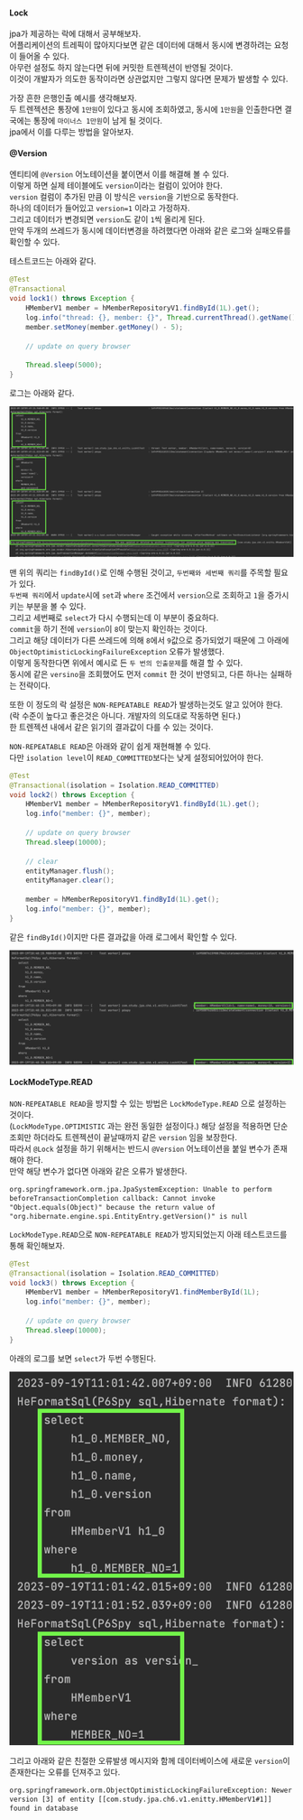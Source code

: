 #### Lock
jpa가 제공하는 락에 대해서 공부해보자.  
어플리케이션의 트레픽이 많아지다보면 같은 데이터에 대해서 동시에 변경하려는 요청이 들어올 수 있다.  
아무런 설정도 하지 않는다면 뒤에 커밋한 트렌젝션이 반영될 것이다.  
이것이 개발자가 의도한 동작이라면 상관없지만 그렇지 않다면 문제가 발생할 수 있다.  

가장 흔한 은행인출 예시를 생각해보자.  
두 트렌젝션은 통장에 `1만원`이 있다고 동시에 조회하였고, 동시에 `1만원`을 인출한다면 결국에는 통장에 `마이너스 1만원`이 남게 될 것이다.  
jpa에서 이를 다루는 방법을 알아보자.  


#### @Version
엔티티에 `@Version` 어노테이션을 붙이면서 이를 해결해 볼 수 있다.  
이렇게 하면 실제 테이블에도 `version`이라는 컬럼이 있어야 한다.  
`version` 컬럼이 추가된 만큼 이 방식은 `version`을 기반으로 동작한다.  
하나의 데이터가 들어있고 `version=1` 이라고 가정하자.  
그리고 데이터가 변경되면 `version`도 같이 `1`씩 올리게 된다.  
만약 두개의 쓰레드가 동시에 데이터변경을 하려했다면 아래와 같은 로그와 실패오류를 확인할 수 있다.  

테스트코드는 아래와 같다.

~~~java
@Test
@Transactional
void lock1() throws Exception {
    HMemberV1 member = hMemberRepositoryV1.findById(1L).get();
    log.info("thread: {}, member: {}", Thread.currentThread().getName(), member);
    member.setMoney(member.getMoney() - 5);

    // update on query browser

    Thread.sleep(5000);
}
~~~

로그는 아래와 같다.

![lock1](img/lock1.png)
 
맨 위의 쿼리는 `findById()`로 인해 수행된 것이고, `두번째와 세번째 쿼리`를 주목할 필요가 있다.    
`두번째 쿼리`에서 `update`시에 `set`과 `where` 조건에서 `version`으로 조회하고 `1`을 증가시키는 부분을 볼 수 있다.  
그리고 세번째로 `select`가 다시 수행되는데 이 부분이 중요하다.  
`commit`을 하기 전에 `version`이 `8`이 맞는지 확인하는 것이다.  
그리고 해당 데이터가 다른 쓰레드에 의해 `8`에서 `9`값으로 증가되었기 때문에 그 아래에 `ObjectOptimisticLockingFailureException` 오류가 발생했다.  
이렇게 동작한다면 위에서 예시로 든 `두 번의 인출문제`를 해결 할 수 있다.  
동시에 같은 `versino`을 조회했어도 먼저 `commit` 한 것이 반영되고, 다른 하나는 실패하는 전략이다.  

또한 이 정도의 락 설정은 `NON-REPEATABLE READ`가 발생하는것도 알고 있어야 한다. (락 수준이 높다고 좋은것은 아니다. 개발자의 의도대로 작동하면 된다.)  
한 트렌젝션 내에서 같은 읽기의 결과값이 다를 수 있는 것이다.  

`NON-REPEATABLE READ`은 아래와 같이 쉽게 재현해볼 수 있다.  
다만 `isolation level`이 `READ_COMMITTED`보다는 낮게 설정되어있어야 한다.  

~~~java
@Test
@Transactional(isolation = Isolation.READ_COMMITTED)
void lock2() throws Exception {
    HMemberV1 member = hMemberRepositoryV1.findById(1L).get();
    log.info("member: {}", member);

    // update on query browser
    Thread.sleep(10000);

    // clear
    entityManager.flush();
    entityManager.clear();

    member = hMemberRepositoryV1.findById(1L).get();
    log.info("member: {}", member);
}
~~~
같은 `findById()`이지만 다른 결과값을 아래 로그에서 확인할 수 있다.

![lock2](img/lock2.png)



#### LockModeType.READ
`NON-REPEATABLE READ`을 방지할 수 있는 방법은 `LockModeType.READ` 으로 설정하는 것이다.  
(`LockModeType.OPTIMISTIC` 과는 완전 동일한 설정이다.)
해당 설정을 적용하면 단순 조회만 하더라도 트렌젝션이 끝날때까지 같은 `version` 임을 보장한다.  
따라서 `@Lock` 설정을 하기 위해서는 반드시 `@Version` 어노테이션을 붙일 변수가 존재해야 한다.    
만약 해당 변수가 없다면 아래와 같은 오류가 발생한다.

~~~
org.springframework.orm.jpa.JpaSystemException: Unable to perform beforeTransactionCompletion callback: Cannot invoke "Object.equals(Object)" because the return value of "org.hibernate.engine.spi.EntityEntry.getVersion()" is null
~~~

`LockModeType.READ`으로 `NON-REPEATABLE READ`가 방지되었는지 아래 테스트코드를 통해 확인해보자.

~~~java
@Test
@Transactional(isolation = Isolation.READ_COMMITTED)
void lock3() throws Exception {
    HMemberV1 member = hMemberRepositoryV1.findMemberById(1L);
    log.info("member: {}", member);

    // update on query browser
    Thread.sleep(10000);
}
~~~

아래의 로그를 보면 `select`가 두번 수행된다.

![lock3](img/lock3.png)

그리고 아래와 같은 친절한 오류발생 메시지와 함께 데이터베이스에 새로운 `version`이 존재한다는 오류를 던져주고 있다. 

~~~
org.springframework.orm.ObjectOptimisticLockingFailureException: Newer version [3] of entity [[com.study.jpa.ch6.v1.enitty.HMemberV1#1]] found in database
~~~